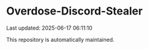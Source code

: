 # Overdose-Discord-Stealer

Last updated: 2025-06-17 06:11:10

This repository is automatically maintained.
